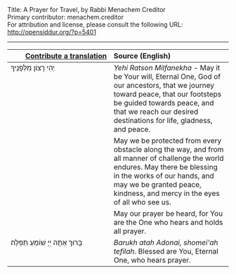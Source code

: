 <html>
<head></head>
<body>
Title: A Prayer for Travel, by Rabbi Menachem Creditor<br />
Primary contributor: menachem.creditor<br />
For attribution and license, please consult the following URL: <a href="http://opensiddur.org/?p=5401">http://opensiddur.org/?p=5401</a>
<p />
<hr />

<table style="margin-left: auto;margin-right: auto;" class="draggable">
<thead><tr><th id="x" style="text-align: right;"><a href="https://opensiddur.org/contributing/upload/">Contribute a translation</a></th><th style="text-align: left;">Source (English)</th></tr></thead>
<tbody>
<tr>
<td style="vertical-align:top;" width="46%">
<div class="liturgy"><span lang="he">
יְהִי רָצוֹן מִלְּפָנֶיךָ
</span></div>
</td>
 
<td style="vertical-align:top;" width="53%">
<div class="english">
<em>Yehi Ratson Milfanekha</em> - 
May it be Your will, Eternal One, God of our ancestors, 
that we journey toward peace, 
that our footsteps be guided towards peace, 
and that we reach our desired destinations for life, gladness, and peace. 
</div></td></tr>


<tr><td style="vertical-align:top;" width="46%">
<div class="liturgy"><span lang="he">

</span></div></td>
 
<td style="vertical-align:top;" width="53%">
<div class="english">
May we be protected from every obstacle along the way, 
and from all manner of challenge the world endures. 
May there be blessing in the works of our hands, 
and may we be granted peace, kindness, and mercy 
in the eyes of all who see us. 
</div></td></tr>


<tr><td style="vertical-align:top;" width="46%">
<div class="liturgy"><span lang="he">

</span></div></td>
 
<td style="vertical-align:top;" width="53%">
<div class="english">
May our prayer be heard, 
for You are the One who hears and holds all prayer. 
</div></td></tr>


<tr><td style="vertical-align:top;" width="46%">
<div class="liturgy"><span lang="he">
בָּרוּךְ אַתָּה יְיָ שׁוֹמֵעַ תְּפִלָּה׃
</span></div></td>
 
<td style="vertical-align:top;" width="53%">
<div class="english">
<em>Barukh atah Adonai, shomei'ah tefilah</em>. 
Blessed are You, Eternal One, who hears prayer.
</div></td>
</tr>
</tbody></table>
</body>
</html>